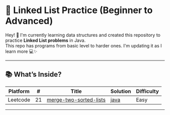 # 🔗 Linked List Practice (Beginner to Advanced)

Hey! 👋 I'm currently learning data structures and created this repository to practice **Linked List problems** in Java.  
This repo has programs from basic level to harder ones. I'm updating it as I learn more 💻✨

---

## 📚 What’s Inside?

| Platform| # | Title | Solution | Difficulty | 
|-------- | --- | ----- | -------- | ---------- | 
|Leetcode| 21| [merge-two-sorted-lists](https://leetcode.com/problems/merge-two-sorted-lists/description/)| [java](https://github.com/SandhiyaGY/DSA/tree/main/LinkedList/merge-two-sorted-lists)| Easy |
---
